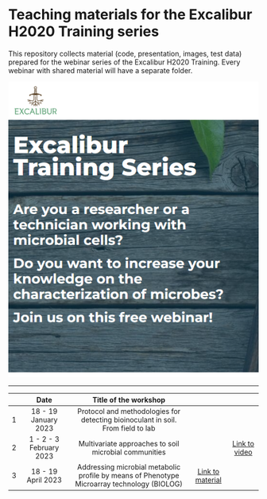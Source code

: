 # Teaching materials for the Excalibur H2020 Training series

This repository collects material (code, presentation, images, test data) prepared for the webinar series of the Excalibur H2020 Training. 
Every webinar with shared material will have a separate folder.


![alt text](https://github.com/excaliburh2020/EXCALIBUR_training_series/blob/main/img/excalibur_training.png "Join us!")

----------------------------------------------------------------

|   |Date|Title of the workshop|   |   |
|---:|:---:|:---:|:---:|:---:|
| 1 |18 - 19 January 2023|Protocol and methodologies for detecting bioinoculant in soil. From field to lab|   |   |
| 2 |1 - 2 - 3 February 2023|Multivariate approaches to soil microbial communities|   |[Link to video](https://www.youtube.com/@excaliburh2020)|
| 3 |18 - 19 April 2023|Addressing microbial metabolic profile by means of Phenotype Microarray technology (BIOLOG)|[Link to material](https://github.com/excaliburh2020/EXCALIBUR_training_series/tree/main/Phenotype_microarray_workshop)|   |

